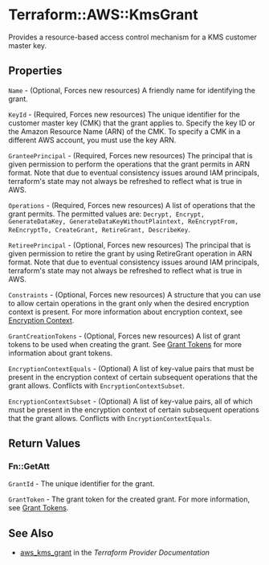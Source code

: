 # Terraform::AWS::KmsGrant

Provides a resource-based access control mechanism for a KMS customer master key.

## Properties

`Name` - (Optional, Forces new resources) A friendly name for identifying the grant.

`KeyId` - (Required, Forces new resources) The unique identifier for the customer master key (CMK) that the grant applies to. Specify the key ID or the Amazon Resource Name (ARN) of the CMK. To specify a CMK in a different AWS account, you must use the key ARN.

`GranteePrincipal` - (Required, Forces new resources) The principal that is given permission to perform the operations that the grant permits in ARN format. Note that due to eventual consistency issues around IAM principals, terraform's state may not always be refreshed to reflect what is true in AWS.

`Operations` - (Required, Forces new resources) A list of operations that the grant permits. The permitted values are: `Decrypt, Encrypt, GenerateDataKey, GenerateDataKeyWithoutPlaintext, ReEncryptFrom, ReEncryptTo, CreateGrant, RetireGrant, DescribeKey`.

`RetireePrincipal` - (Optional, Forces new resources) The principal that is given permission to retire the grant by using RetireGrant operation in ARN format. Note that due to eventual consistency issues around IAM principals, terraform's state may not always be refreshed to reflect what is true in AWS.

`Constraints` - (Optional, Forces new resources) A structure that you can use to allow certain operations in the grant only when the desired encryption context is present. For more information about encryption context, see [Encryption Context](http://docs.aws.amazon.com/kms/latest/developerguide/encryption-context.html).

`GrantCreationTokens` - (Optional, Forces new resources) A list of grant tokens to be used when creating the grant. See [Grant Tokens](http://docs.aws.amazon.com/kms/latest/developerguide/concepts.html#grant_token) for more information about grant tokens.

`EncryptionContextEquals` - (Optional) A list of key-value pairs that must be present in the encryption context of certain subsequent operations that the grant allows. Conflicts with `EncryptionContextSubset`.

`EncryptionContextSubset` - (Optional) A list of key-value pairs, all of which must be present in the encryption context of certain subsequent operations that the grant allows. Conflicts with `EncryptionContextEquals`.


## Return Values

### Fn::GetAtt

`GrantId` - The unique identifier for the grant.

`GrantToken` - The grant token for the created grant. For more information, see [Grant Tokens](http://docs.aws.amazon.com/kms/latest/developerguide/concepts.html#grant_token).

## See Also

* [aws_kms_grant](https://www.terraform.io/docs/providers/aws/r/kms_grant.html) in the _Terraform Provider Documentation_